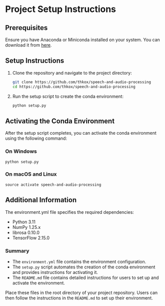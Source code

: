 # Project Setup Instructions

## Prerequisites

Ensure you have Anaconda or Miniconda installed on your system. You can download it from [here](https://www.anaconda.com/products/distribution).

## Setup Instructions

1. Clone the repository and navigate to the project directory:

   ```sh
   git clone https://github.com/thkox/speech-and-audio-processing
   cd https://github.com/thkox/speech-and-audio-processing

2. Run the setup script to create the conda environment:

    ```sh
    python setup.py
    ```
## Activating the Conda Environment

After the setup script completes, you can activate the conda environment using the following command:

### On Windows

    python setup.py

### On macOS and Linux

    source activate speech-and-audio-processing

## Additional Information

The environment.yml file specifies the required dependencies:
- Python 3.11
- NumPy 1.25.x
- librosa 0.10.0
- TensorFlow 2.15.0


### Summary

- The `environment.yml` file contains the environment configuration.
- The `setup.py` script automates the creation of the conda environment and provides instructions for activating it.
- The `README.md` file contains detailed instructions for users to set up and activate the environment.

Place these files in the root directory of your project repository. Users can then follow the instructions in the `README.md` to set up their environment.
